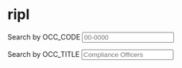 # ripl

<div class="columns-2">
    <form action="/search" method="post">
      <div>
        <label>Search by OCC_CODE</label>
        <input id="search" name="occ_code" class="block w-full rounded-md border-0 bg-white py-1.5 pl-10 pr-3 text-gray-900 ring-1 ring-inset ring-gray-300 placeholder:text-gray-400 focus:ring-2 focus:ring-inset focus:ring-indigo-600 sm:text-sm sm:leading-6" placeholder="00-0000" type="search">
      </div>
    </form>
    <form action="/search" method="post">
      <div>
        <label>Search by OCC_TITLE</label>
        <input id="search" name="occ_title" class="block w-full rounded-md border-0 bg-white py-1.5 pl-10 pr-3 text-gray-900 ring-1 ring-inset ring-gray-300 placeholder:text-gray-400 focus:ring-2 focus:ring-inset focus:ring-indigo-600 sm:text-sm sm:leading-6" placeholder="Compliance Officers" type="search">
      </div>
    </form>
</div>
